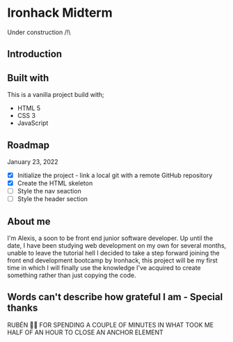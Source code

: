 # Ironhack Midterm

Under construction /!\


## Introduction


## Built with

This is a vanilla project build with;
- HTML 5
- CSS 3
- JavaScript 

## Roadmap

January 23, 2022

- [x] Initialize the project - link a local git with a remote GitHub repository
- [x] Create the HTML skeleton
- [ ] Style the nav seaction
- [ ] Style the header section

## About me

I'm Alexis, a soon to be front end junior software developer.
Up until the date, I have been studying web development on my own for several months, unable to leave the tutorial hell I decided to take a step forward joining the front end development bootcamp by Ironhack, this project will be my first time in which I will finally use the knowledge I've acquired to create something rather than just copying the code. 


## Words can't describe how grateful I am - Special thanks
 RUBÉN 🫶🏻 FOR SPENDING A COUPLE OF MINUTES IN WHAT TOOK ME HALF OF AN HOUR TO CLOSE AN ANCHOR ELEMENT
